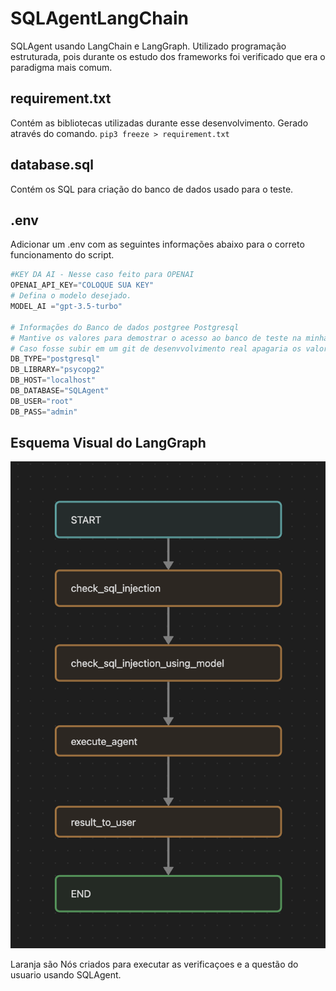# SQLAgentLangChain
SQLAgent usando LangChain e LangGraph.
Utilizado programação estruturada, pois durante os estudo dos frameworks foi verificado que era o paradigma mais comum. 

## requirement.txt

Contém as bibliotecas utilizadas durante esse desenvolvimento. 
Gerado através do comando.
`pip3 freeze > requirement.txt`

## database.sql 
Contém os SQL para criação do banco de dados usado para o teste.

## .env
Adicionar um .env com as seguintes informações abaixo para o correto funcionamento do script.

```python
#KEY DA AI - Nesse caso feito para OPENAI
OPENAI_API_KEY="COLOQUE SUA KEY"
# Defina o modelo desejado. 
MODEL_AI ="gpt-3.5-turbo"

# Informações do Banco de dados postgree Postgresql
# Mantive os valores para demostrar o acesso ao banco de teste na minha máquina
# Caso fosse subir em um git de desenvvolvimento real apagaria os valores para evitar vazamento de dado sensivel. 
DB_TYPE="postgresql"
DB_LIBRARY="psycopg2"
DB_HOST="localhost"
DB_DATABASE="SQLAgent"
DB_USER="root"
DB_PASS="admin"
```

## Esquema Visual do LangGraph

![Esquema Visual do LangGraph](langgraph_image.png)

Laranja são Nós criados para executar as verificaçoes e a questão do usuario usando SQLAgent.
